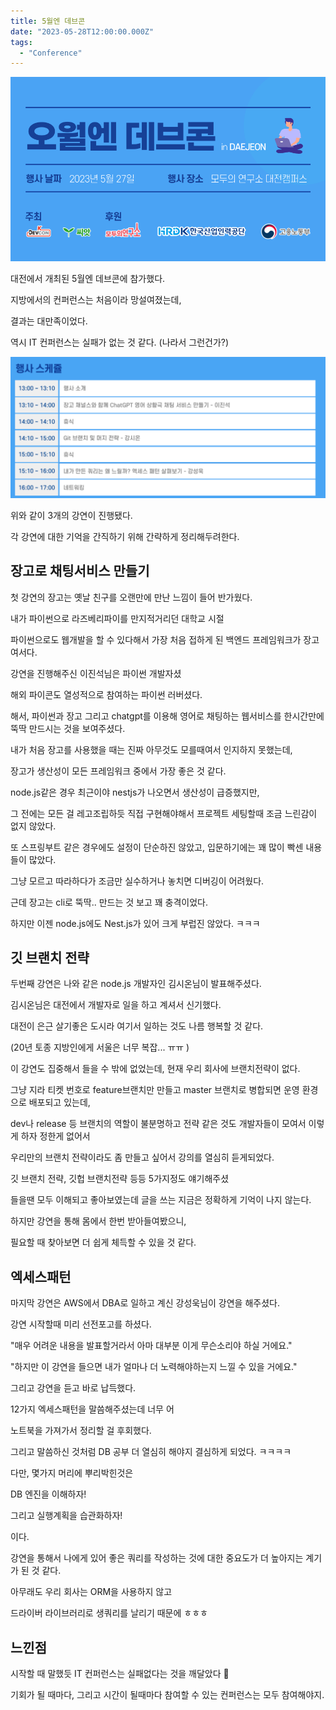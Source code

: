 ```yaml
---
title: 5월엔 데브콘
date: "2023-05-28T12:00:00.000Z"
tags: 
  - "Conference"
---
```


![img.png](img/img.png)

대전에서 개최된 5월엔 데브콘에 참가했다.

지방에서의 컨퍼런스는 처음이라 망설여졌는데,

결과는 대만족이었다.

역시 IT 컨퍼런스는 실패가 없는 것 같다. (나라서 그런건가?)

![img_1.png](img/img_1.png)

위와 같이 3개의 강연이 진행됐다.

각 강연에 대한 기억을 간직하기 위해 간략하게 정리해두려한다.

## 장고로 채팅서비스 만들기 <a href="#headerid_0" id="headerid_0"></a>

첫 강연의 장고는 옛날 친구를 오랜만에 만난 느낌이 들어 반가웠다.

내가 파이썬으로 라즈베리파이를 만지적거리던 대학교 시절

파이썬으로도 웹개발을 할 수 있다해서 가장 처음 접하게 된 백엔드 프레임워크가 장고여서다.

강연을 진행해주신 이진석님은 파이썬 개발자셨

해외 파이콘도 열성적으로 참여하는 파이썬 러버셨다.

해서, 파이썬과 장고 그리고 chatgpt를 이용해 영어로 채팅하는 웹서비스를 한시간만에 뚝딱 만드시는 것을 보여주셨다.

내가 처음 장고를 사용했을 때는 진짜 아무것도 모를때여서 인지하지 못했는데,

장고가 생산성이 모든 프레임워크 중에서 가장 좋은 것 같다.

node.js같은 경우 최근이야 nestjs가 나오면서 생산성이 급증했지만,

그 전에는 모든 걸 레고조립하듯 직접 구현해야해서 프로젝트 세팅할때 조금 느린감이 없지 않았다.

또 스프링부트 같은 경우에도 설정이 단순하진 않았고, 입문하기에는 꽤 많이 빡센 내용들이 많았다.

그냥 모르고 따라하다가 조금만 실수하거나 놓치면 디버깅이 어려웠다.

근데 장고는 cli로 뚝딱.. 만드는 것 보고 꽤 충격이었다.

하지만 이젠 node.js에도 Nest.js가 있어 크게 부럽진 않았다. ㅋㅋㅋ

## 깃 브랜치 전략 <a href="#headerid_1" id="headerid_1"></a>

두번째 강연은 나와 같은 node.js 개발자인 김시온님이 발표해주셨다.

김시온님은 대전에서 개발자로 일을 하고 계셔서 신기했다.

대전이 은근 살기좋은 도시라 여기서 일하는 것도 나름 행복할 것 같다.

(20년 토종 지방인에게 서울은 너무 복잡... ㅠㅠ )

이 강연도 집중해서 들을 수 밖에 없었는데, 현재 우리 회사에 브랜치전략이 없다.

그냥 지라 티켓 번호로 feature브랜치만 만들고 master 브랜치로 병합되면 운영 환경으로 배포되고 있는데,

dev나 release 등 브랜치의 역할이 불분명하고 전략 같은 것도 개발자들이 모여서 이렇게 하자 정한게 없어서

우리만의 브랜치 전략이라도 좀 만들고 싶어서 강의를 열심히 듣게되었다.

깃 브랜치 전략, 깃헙 브랜치전략 등등 5가지정도 얘기해주셨

들을땐 모두 이해되고 좋아보였는데 글을 쓰는 지금은 정확하게 기억이 나지 않는다.

하지만 강연을 통해 몸에서 한번 받아들여봤으니,

필요할 때 찾아보면 더 쉽게 체득할 수 있을 것 같다.

## 엑세스패턴 <a href="#headerid_2" id="headerid_2"></a>

마지막 강연은 AWS에서 DBA로 일하고 계신 강성욱님이 강연을 해주셨다.

강연 시작할때 미리 선전포고를 하셨다.

"매우 어려운 내용을 발표할거라서 아마 대부분 이게 무슨소리야 하실 거에요."

"하지만 이 강연을 들으면 내가 얼마나 더 노력해야하는지 느낄 수 있을 거에요."

그리고 강연을 듣고 바로 납득했다.

12가지 엑세스패턴을 말씀해주셨는데 너무 어

노트북을 가져가서 정리할 걸 후회했다.

그리고 말씀하신 것처럼 DB 공부 더 열심히 해야지 결심하게 되었다. ㅋㅋㅋㅋ

다만, 몇가지 머리에 뿌리박힌것은

DB 엔진을 이해하자!

그리고 실행계획을 습관화하자!

이다.

강연을 통해서 나에게 있어 좋은 쿼리를 작성하는 것에 대한 중요도가 더 높아지는 계기가 된 것 같다.

아무래도 우리 회사는 ORM을 사용하지 않고

드라이버 라이브러리로 생쿼리를 날리기 때문에 ㅎㅎㅎ

## 느낀점 <a href="#headerid_3" id="headerid_3"></a>

시작할 때 말했듯 IT 컨퍼런스는 실패없다는 것을 깨달았다 🤣

기회가 될 때마다, 그리고 시간이 될때마다 참여할 수 있는 컨퍼런스는 모두 참여해야지.